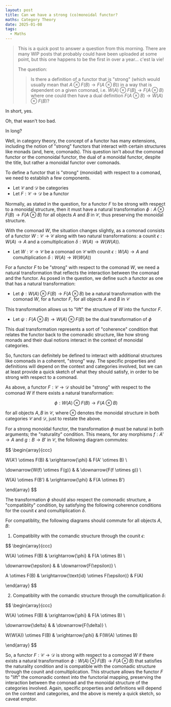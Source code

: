 ```yaml
---
layout: post
title: Can we have a strong (co)monoidal functor?
maths: Category Theory
date: 2025-01-08
tags:
  - Maths
---
```


> This is a quick post to answer a question from this morning. There are many WIP posts that probably could have been uploaded at some point, but this one happens to be the first in over a year... c'est la vie!
> 
> The question:
> 
> > Is there a definition of a functor that is "strong" (which would usually mean that $A \otimes F(B) \to F(A \otimes B)$) in a way that is dependent on a given comonad, i.e. $W(A) \otimes F(B) \to F(A \otimes B)$ where one could then have a dual definition $F(A \otimes B) \to W(A) \otimes F(B)$?

In short, yes.

Oh, that wasn't too bad.

In long?

Well, in category theory, the concept of a functor has many extensions, including the notion of "strong" functors that interact with certain structures like monads (and, here, comonads). This question isn't about the comonad functor or the comonoidal functor, the dual of a monoidal functor, despite the title, but rather a monoidal functor over comonads.

To define a functor that is "strong" (monoidal) with respect to a comonad, we need to establish a few components.

- Let $\mathcal{C}$ and $\mathcal{D}$ be categories
- Let $F: \mathcal{C} \to \mathcal{D}$ be a functor

Normally, as stated in the question, for a functor $F$ to be strong with respect to a monoidal structure, then it must have a natural transformation $\phi: A \otimes F(B) \to F(A \otimes B)$ for all objects $A$ and $B$ in $\mathcal{C}$, thus preserving the monoidal structure.

With the comonad $W$, the situation changes slightly, as a comonad consists of a functor $W: \mathcal{C} \to \mathcal{C}$ along with two natural transformations: a counit $\epsilon: W(A) \to A$ and a comultiplication $\delta: W(A) \to W(W(A))$.

- Let $W: \mathcal{C} \to \mathcal{C}$ be a comonad on $\mathcal{C}$ with counit $\epsilon: W(A) \to A$ and comultiplication $\delta: W(A) \to W(W(A))$

For a functor $F$ to be "strong" with respect to the comonad $W$, we need a natural transformation that reflects the interaction between the comonad and the functor. As posed in the question, we define such a functor as one that has a natural transformation:

- Let $\phi: W(A) \otimes F(B) \to F(A \otimes B)$ be a natural transformation with the comonad $W$, for a functor $F$, for all objects $A$ and $B$ in $\mathcal{C}$

This transformation allows us to "lift" the structure of $W$ into the functor $F$.

- Let $\psi: F(A \otimes B) \to W(A) \otimes F(B)$ be the dual transformation of $\phi$

This dual transformation represents a sort of "coherence" condition that relates the functor back to the comonadic structure, like how strong monads and their dual notions interact in the context of monoidal categories.

So, functors can definitely be defined to interact with additional structures like comonads in a coherent, "strong" way. The specific properties and definitions will depend on the context and categories involved, but we can at least provide a quick sketch of what they should satisfy, in order to be strong with respect to a comonad.

As above, a functor $F: \mathcal{C} \to \mathcal{D}$ should be "strong" with respect to the comonad $W$ if there exists a natural transformation:

$$
\phi: W(A) \otimes F(B) \to F(A \otimes B)
$$

for all objects $A, B$ in $\mathcal{C}$, where $\otimes$ denotes the monoidal structure in both categories $\mathcal{C}$ and $\mathcal{D}$, just to restate the above.

For a strong monoidal functor, the transformation $\phi$ must be natural in both arguments; the "naturality" condition. This means, for any morphisms $f: A' \to A$ and $g: B \to B'$ in $\mathcal{C}$, the following diagram commutes:

$$
\begin{array}{ccc}

W(A') \otimes F(B) & \xrightarrow{\phi} & F(A' \otimes B) \\

\downarrow{W(f) \otimes F(g)} & & \downarrow{F(f \otimes g)} \\

W(A) \otimes F(B') & \xrightarrow{\phi} & F(A \otimes B')

\end{array}
$$

The transformation $\phi$ should also respect the comonadic structure, a "compatiblity" condition, by satisfying the following coherence conditions for the counit $\epsilon$ and comultiplication $\delta$.

For compatiblity, the following diagrams should commute for all objects $A, B$:

1. Compatiblity with the comandic structure through the counit $\epsilon$:

$$
\begin{array}{ccc}

W(A) \otimes F(B) & \xrightarrow{\phi} & F(A \otimes B) \\

\downarrow{\epsilon} & & \downarrow{F(\epsilon)} \\

A \otimes F(B) & \xrightarrow{\text{id} \otimes F(\epsilon)} & F(A)

\end{array}
$$

2. Compatiblity with the comandic structure through the comultiplication $\delta$:

$$
\begin{array}{ccc}

W(A) \otimes F(B) & \xrightarrow{\phi} & F(A \otimes B) \\

\downarrow{\delta} & & \downarrow{F(\delta)} \\

W(W(A)) \otimes F(B) & \xrightarrow{\phi} & F(W(A) \otimes B)

\end{array}
$$

So, a functor $F: \mathcal{C} \to \mathcal{D}$ is strong with respect to a comonad $W$ if there exists a natural transformation $\phi: W(A) \otimes F(B) \to F(A \otimes B)$ that satisfies the naturality condition and is compatible with the comonadic structure through the counit and comultiplication. This structure allows the functor $F$ to "lift" the comonadic context into the functorial mapping, preserving the interaction between the comonad and the monoidal structure of the categories involved. Again, specific properties and definitions will depend on the context and categories, and the above is merely a quick sketch, so caveat emptor.
